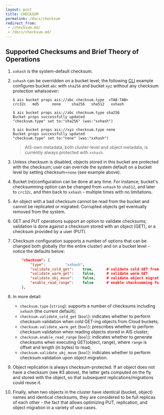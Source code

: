 ```yaml
---
layout: post
title: CHECKSUM
permalink: /docs/checksum
redirect_from:
 - /checksum.md/
 - /docs/checksum.md/
---
```


## Supported Checksums and Brief Theory of Operations

1. `xxhash` is the system-default checksum.

2. `xxhash` can be overridden on a bucket level; the following [CLI](/docs/cli.md) example configures bucket `abc` with `sha256` and bucket `xyz` without any checksum protection whatsoever:

	```console
	$ ais bucket props ais://abc checksum.type  <TAB-TAB>
	crc32c   md5      none     sha256   sha512   xxhash
	
	$ ais bucket props ais://abc checksum.type sha256
	Bucket props successfully updated
	"checksum.type" set to:"sha256" (was:"xxhash")
	
	$ ais bucket props ais://xyz checksum.type none
	Bucket props successfully updated
	"checksum.type" set to:"none" (was:"xxhash")
	```

	> AIS-own metadata, both cluster-level and object metadata, is currently always protected with `xxhash`.

3. Unless checksum is disabled, objects stored in this bucket are protected with the checksum; user can override the system default on a bucket level by setting checksum=`none` (see example above).

4. Bucket (re)configuration can be done at any time. For instance, bucket's checksumming option can be changed from `xxhash` to `sha512`,  and later to `crc32c`, and then back to `xxhash` - multiple times with no limitations.

5. An object with a bad checksum cannot be read from the bucket and cannot be replicated or migrated. Corrupted objects get eventually removed from the system.

6. GET and PUT operations support an option to validate checksums; validation is done against a checksum stored with an object (GET), or a checksum provided by a user (PUT).

7. Checksum configuration supports a number of options that can be changed both globally (for the entire cluster) and on a bucket level - notice the defaults below:

	```json
		"checksum": {
			"type":			"xxhash",
			"validate_cold_get":	true,      # validate cold GET from Cloud buckets
			"validate_warm_get":	false,     # validate warm GET
			"validate_obj_move":	false,     # validate object migration
			"enable_read_range":	false      # enable checksumming for ranges
		},
	```

8. In more detail:

	* `checksum.type` (`string`): supports a number of checksums including `xxhash` (the current default);
	* `checksum.validate_cold_get` (`bool`): indicates whether to perform checksum validation when cold GET-ing objects from Cloud buckets;
	* `checksum.validate_warm_get` (`bool`): prescribes whether to perform checksum validation when reading objects stored in AIS cluster;
	* `checksum.enable_read_range` (`bool`): indicates whether to generate checksums when executing GET(object, range), where `range` is offset and length (in bytes) to read;
	* `checksum.validate_obj_move` (`bool`): indicates whether to perform checksum validation upon object migration.

9. Object replication is always checksum-protected. If an object does not have a checksum (see #3 above), the latter gets computed on the fly and stored with the object, so that subsequent replications/migrations could reuse it.

10. Finally, when two objects in the cluster have identical (bucket, object) names and identical checksums, they are considered to be full replicas of each other - the fact that allows optimizing PUT, replication, and object migration in a variety of use cases.
